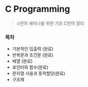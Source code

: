 # C Programming

>  c언어 세미나를 위한 기초 C언어 정리

### 목차

* 기본적인 입출력 (완료)
* 반복문과 조건문 (완료)
* 배열 (완료)
* 포인터와 함수(완료)
* 문자열 사용과 동적할당(완료)
* 구조체


